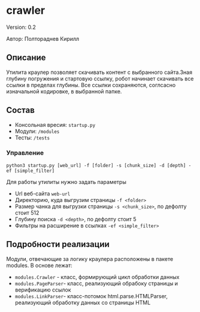 # crawler 
Version: 0.2

Автор: Полтораднев Кирилл

## Описание
Утилита краулер позволяет скачивать контент с выбранного сайта.Зная глубину погружения и стартовую ссылку, робот начинает скачивать все ссылки в пределах глубины. Все ссылки сохраняются, соглсасно изначальной кодировке, в выбранной папке.


## Состав
* Консольная вресия: `startup.py`
* Модули: `/modules`
* Тесты: `/tests`

### Управление
`python3 startup.py [web_url] -f [folder] -s [chunk_size] -d [depth] -ef [simple_filter]`

Для работы утилиты нужно задать параметры

* Url веб-сайта `web-url`
* Директорию, куда выгрузим страницы `-f <folder>`
* Размер чанка для выгрузки страницы `-s <chunk_size>`, по дефолту стоит 512
* Глубину поиска `-d <depth>`, по дефолту стоит 5
* Фильтры на расширение в ссылках `-ef <simple_filter>`

## Подробности реализации
Модули, отвечающие за логику краулера расположены в пакете modules. В основе лежaт: 
* `modules.Crawler` - класс, формирующий цикл обработки данных
* `modules.PageParser`- класс, реализующий обрабоку страницы и верификацию ссылок
* `modules.LinkParser`- класс-потомок html.parse.HTMLParser, реализующий обработку данных со страницы HTML
